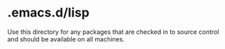 # .emacs.d/lisp

Use this directory for any packages that are checked in to source control and
should be available on all machines.
